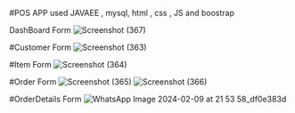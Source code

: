 #POS APP
used JAVAEE , mysql, html , css , JS and boostrap

DashBoard Form
![Screenshot (367)](https://github.com/LasiniPrabashi/JavaEE-POS/assets/125721866/523d1b45-e67e-4d1a-ac5b-b8294cce4d9d)

#Customer Form
![Screenshot (363)](https://github.com/LasiniPrabashi/JavaEE-POS/assets/125721866/9b67ea23-014e-4c2b-8690-7ceb9f1cbd62)

#Item Form
![Screenshot (364)](https://github.com/LasiniPrabashi/JavaEE-POS/assets/125721866/da6d003c-23f0-4e31-b9ac-78c1985a625e)

#Order Form
![Screenshot (365)](https://github.com/LasiniPrabashi/JavaEE-POS/assets/125721866/851cf66c-f0e0-43e2-8b64-e49484c17c59)
![Screenshot (366)](https://github.com/LasiniPrabashi/JavaEE-POS/assets/125721866/7b3fe36e-27a7-45ad-b81b-a76dec67ef30)

#OrderDetails Form
![WhatsApp Image 2024-02-09 at 21 53 58_df0e383d](https://github.com/LasiniPrabashi/JavaEE-POS/assets/125721866/0c5613d0-16b2-4186-959e-6bfb6d47c571)
